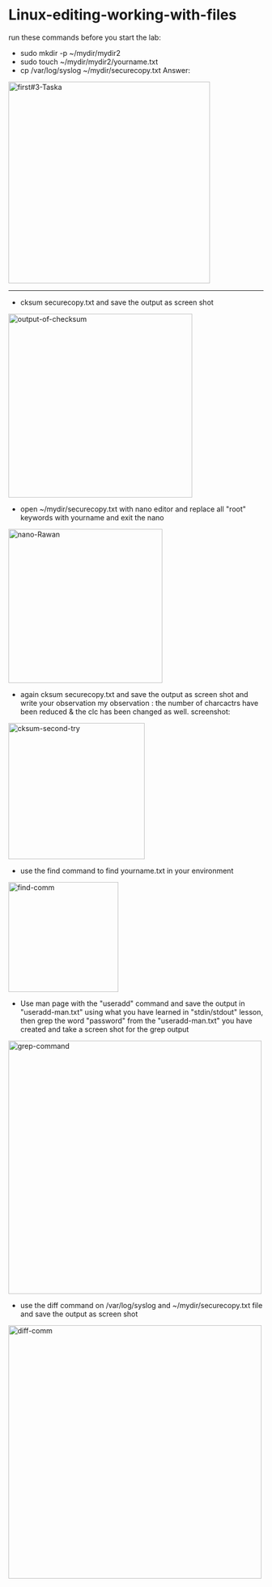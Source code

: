 # Linux-editing-working-with-files

run these commands before you start the lab:
- sudo mkdir -p  ~/mydir/mydir2
- sudo touch  ~/mydir/mydir2/yourname.txt
- cp /var/log/syslog   ~/mydir/securecopy.txt 
Answer:
<img width="398" alt="first#3-Taska" src="https://user-images.githubusercontent.com/114053471/195597732-1f8d62a0-6d7d-4bdb-980d-a0795ae4e244.PNG">

----------------------------------------------------------------
- cksum securecopy.txt and save the output as screen shot
<img width="363" alt="output-of-checksum" src="https://user-images.githubusercontent.com/114053471/195597990-3c8a6ba9-f740-43b9-8fee-e7a3450bbcf2.PNG">

- open  ~/mydir/securecopy.txt with nano editor and replace all "root" keywords with yourname and exit the nano

<img width="304" alt="nano-Rawan" src="https://user-images.githubusercontent.com/114053471/195598061-7c909292-a92c-4c61-bf39-7397afe55f41.PNG">

- again cksum securecopy.txt and save the output as screen shot and write your observation
my observation : the number of charcactrs have been reduced & the clc has been changed as well.
screenshot: 
<img width="269" alt="cksum-second-try" src="https://user-images.githubusercontent.com/114053471/195598312-6906a087-9352-45ba-87be-6d811ffd07d4.PNG">

- use the find command to find yourname.txt in your environment 
<img width="217" alt="find-comm" src="https://user-images.githubusercontent.com/114053471/195598373-a251a6d2-0434-4f4c-a1e0-7b2a4596ae3f.PNG">

- Use man page with the "useradd" command and save the output in "useradd-man.txt" using what you have learned in "stdin/stdout" lesson, then grep the word "password" from the "useradd-man.txt" you have created and take a screen shot for the grep output   
<img width="500" alt="grep-command" src="https://user-images.githubusercontent.com/114053471/195598504-8291f60e-4da2-418c-9a67-f606439eee3c.PNG">


- use the diff command on /var/log/syslog and ~/mydir/securecopy.txt  file and save the output as screen shot
<img width="500" alt="diff-comm" src="https://user-images.githubusercontent.com/114053471/195598548-2ae056b4-ad2e-4621-bda4-c712747e4e7c.PNG">
